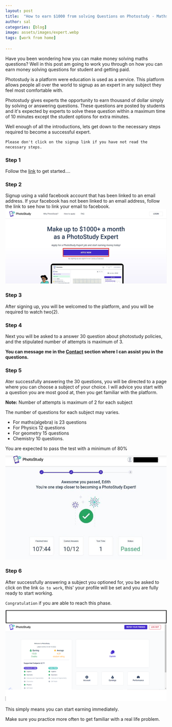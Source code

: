 ```yaml
---
layout: post
title:  "How to earn $1000 from solving Questions on Photostudy - Maths, Physics, Chemistry, Work from home"
author: sal
categories: [blog]
image: assets/images/expert.webp
tags: [work from home]

---
```


Have you been wondering how you can make money solving maths questions? Well in this post am going to work you through on how you can earn money solving questions for student and getting paid.

Photostudy is a platform were education is used as a service. This platform allows people all over the world to signup as an expert in any subject they feel most comfortable with.

Photostudy gives experts the opportunity to earn thousand of dollar simply by solving or answering questions.
These questions are posted by students and it's expected by experts to solve these question within a maximum time of 10 minutes except the student options for extra minutes.

Well enough of all the introductions, lets get down to the necessary steps required to become a successful expert.
```
Please don't click on the signup link if you have not read the necessary steps.
```
### Step 1

Follow the  [link](https://expert.photostudy.co/new-expert/232r3m3gegn494hdo)  to get started....

### Step 2 

Signup using a valid facebook account that has been linked  to an email address. If your facebook has not been linked to an email address, follow the link to see how to link your email to facebook.
![signup-facebook](../assets/images/Screenshot%202022-08-19%20225331.jpg)

### Step 3

 After signing up, you will be welcomed to the platform, and you will be required to watch two(2).

### Step 4

Next you will be asked to a answer 30 question about photostudy policies, and the stipulated number of attempts is maximum of 3.

**You can message me in the [Contact](../photostudy-expert/) section where I can assist you in the questions.**

### Step 5

 Ater successfully answering the 30 questions, you will be directed to a page where you can choose a subject of your choice. I will advice you start with a question you are most good at, then you get familiar with the platform.

**Note:** Number of attempts is maximum of 2 for each subject

The number of questions for each subject may varies.
* For maths(algebra) is 23 questions
* For Physics 12 questions
* For geometry 15 questions
* Chemistry 10 questions.

You are expected to pass the test with a minimum of 80%

![successful-completion](../assets/images/image5-min-1.jpg)

### Step 6

After successfully answering a subject you optioned for, you be asked to click on the link <code>Go to work</code>, this' your profile will be set and you are fully ready to start working.

<code>Congratulation</code> if you are able to reach this phase. 

![working-page](../assets/images/Screenshot%20(170).png)

This simply means you can start earning immediately.

Make sure you practice more often to get familiar with a real life problem.
